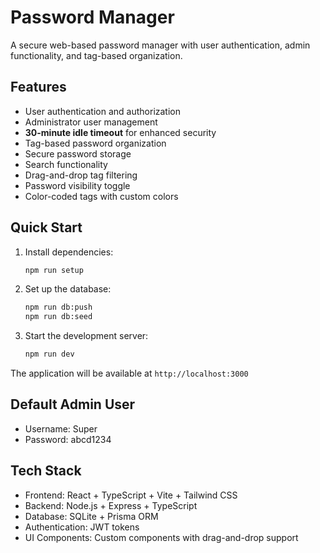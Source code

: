# Password Manager

A secure web-based password manager with user authentication, admin functionality, and tag-based organization.

## Features

- User authentication and authorization
- Administrator user management
- **30-minute idle timeout** for enhanced security
- Tag-based password organization
- Secure password storage
- Search functionality
- Drag-and-drop tag filtering
- Password visibility toggle
- Color-coded tags with custom colors

## Quick Start

1. Install dependencies:
   ```bash
   npm run setup
   ```

2. Set up the database:
   ```bash
   npm run db:push
   npm run db:seed
   ```

3. Start the development server:
   ```bash
   npm run dev
   ```

The application will be available at `http://localhost:3000`

## Default Admin User

- Username: Super
- Password: abcd1234

## Tech Stack

- Frontend: React + TypeScript + Vite + Tailwind CSS
- Backend: Node.js + Express + TypeScript
- Database: SQLite + Prisma ORM
- Authentication: JWT tokens
- UI Components: Custom components with drag-and-drop support
